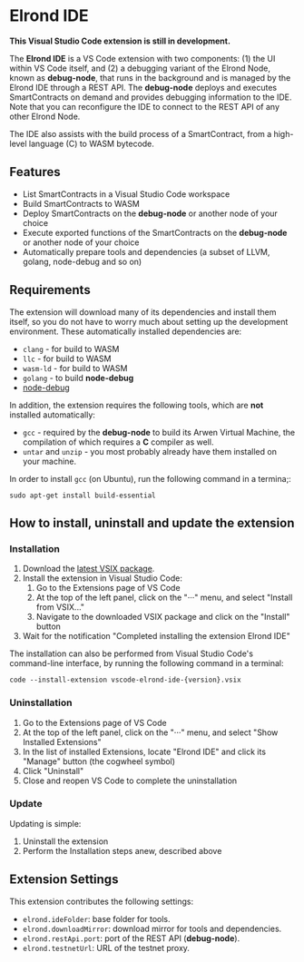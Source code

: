 # Elrond IDE

**This Visual Studio Code extension is still in development.**

The **Elrond IDE** is a VS Code extension with two components: (1) the UI within VS Code itself, and (2) a debugging variant of the Elrond Node, known as **debug-node**, that runs in the background and is managed by the Elrond IDE through a REST API. The **debug-node** deploys and executes SmartContracts on demand and provides debugging information to the IDE. Note that you can reconfigure the IDE to connect to the REST API of any other Elrond Node.

The IDE also assists with the build process of a SmartContract, from a high-level language (C) to WASM bytecode.

## Features

 - List SmartContracts in a Visual Studio Code workspace
 - Build SmartContracts to WASM
 - Deploy SmartContracts on the **debug-node** or another node of your choice
 - Execute exported functions of the SmartContracts on the **debug-node** or another node of your choice
 - Automatically prepare tools and dependencies (a subset of LLVM, golang, node-debug and so on)


## Requirements
The extension will download many of its dependencies and install them itself, so you do not have to worry much about setting up the development environment. These automatically installed dependencies are:

* `clang` - for build to WASM
* `llc` - for build to WASM
* `wasm-ld` - for build to WASM
* `golang` - to build **node-debug**
* [node-debug](https://github.com/ElrondNetwork/elrond-go-node-debug)


In addition, the extension requires the following tools, which are **not** installed automatically:

* `gcc` - required by the **debug-node** to build its Arwen Virtual Machine, the compilation of which requires a **C** compiler as well.
* `untar` and `unzip` - you most probably already have them installed on your machine.

In order to install `gcc` (on Ubuntu), run the following command in a termina;:

```
sudo apt-get install build-essential
```


## How to install, uninstall and update the extension

### Installation
1. Download the [latest VSIX package](https://github.com/ElrondNetwork/vscode-elrond-c/releases/latest).
2. Install the extension in Visual Studio Code: 
    1. Go to the Extensions page of VS Code
    1. At the top of the left panel, click on the "···" menu, and select "Install from VSIX..."
    1. Navigate to the downloaded VSIX package and click on the "Install" button
3. Wait for the notification "Completed installing the extension Elrond IDE"

The installation can also be performed from Visual Studio Code's command-line interface, by running the following command in a terminal:

```
code --install-extension vscode-elrond-ide-{version}.vsix
```

### Uninstallation
1. Go to the Extensions page of VS Code
1. At the top of the left panel, click on the "···" menu, and select "Show Installed Extensions"
1. In the list of installed Extensions, locate "Elrond IDE" and click its "Manage" button (the cogwheel symbol)
1. Click "Uninstall"
1. Close and reopen VS Code to complete the uninstallation

### Update
Updating is simple:
1. Uninstall the extension
1. Perform the Installation steps anew, described above


## Extension Settings

This extension contributes the following settings:

* `elrond.ideFolder`: base folder for tools.
* `elrond.downloadMirror`: download mirror for tools and dependencies.
* `elrond.restApi.port`: port of the REST API (**debug-node**).
* `elrond.testnetUrl`: URL of the testnet proxy.
